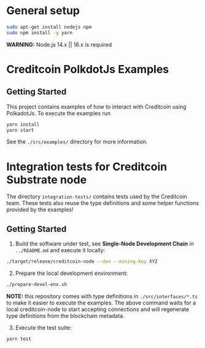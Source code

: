 # General setup

```bash
sudo apt-get install nodejs npm
sudo npm install -g yarn
```

**WARNING:** Node.js 14.x || 16.x is required

# Creditcoin PolkdotJs Examples

## Getting Started

This project contains examples of how to interact with Creditcoin using PolkadotJs. To execute the examples run

```bash
yarn install
yarn start
```

See the `./src/examples/` directory for more information.

# Integration tests for Creditcoin Substrate node

The directory `integration-tests/` contains tests used by the Creditcoin team. These tests also
reuse the type definitions and some helper functions provided by the examples!

## Getting Started

1. Build the software under test, see **Single-Node Development Chain** in `../README.md`
   and execute it locally:

```bash
./target/release/creditcoin-node --dev --mining-key XYZ
```

2. Prepare the local development environment:

```bash
./prepare-devel-env.sh
```

**NOTE:** this repository comes with type definitions in `./src/interfaces/*.ts` to make
it easier to execute the examples. The above command waits for a local creditcoin-node to
start accepting connections and will regenerate type definitions from the blockchain metadata.

3. Execute the test suite:

```bash
yarn test
```
